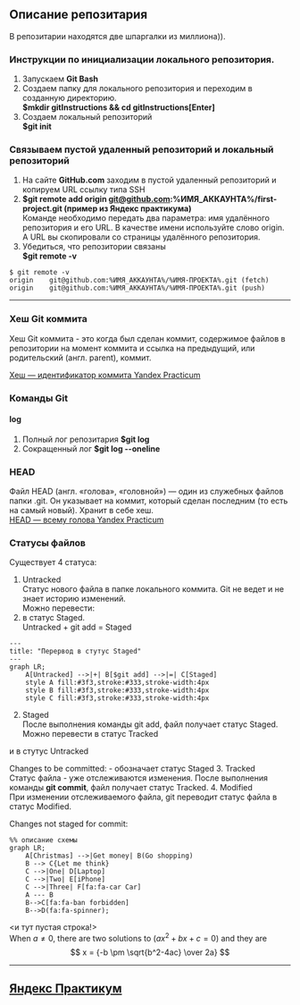 ## Описание репозитария
В репозитарии находятся две шпаргалки из миллиона)).
### Инструкции по инициализации локального репозитория.
1. Запускаем **Git Bash**
2. Создаем папку для локального репозитория и переходим в созданную директорию.  
**$mkdir gitInstructions && cd gitInstructions[Enter]**
3. Создаем локальный репозиторий  
**$git init**
### Связываем пустой удаленный репозиторий и локальный репозиторий
1. На сайте **GitHub.com** заходим в пустой удаленный репозиторий и копируем URL ссылку типа SSH
2. **$git remote add origin git@github.com:%ИМЯ_АККАУНТА%/first-project.git (пример из Яндекс практикума)**  
Команде необходимо передать два параметра: имя удалённого репозитория и его URL. В качестве имени используйте слово origin. А URL вы скопировали со страницы удалённого репозитория.
3. Убедиться, что репозитории связаны  
**$git remote -v**
```
$ git remote -v
origin    git@github.com:%ИМЯ_АККАУНТА%/%ИМЯ-ПРОЕКТА%.git (fetch)
origin    git@github.com:%ИМЯ_АККАУНТА%/%ИМЯ-ПРОЕКТА%.git (push) 
```
----
### Хеш Git коммита
Хеш Git коммита - это когда был сделан коммит, содержимое файлов в репозитории на момент коммита и ссылка на предыдущий, или родительский (англ. parent), коммит.  

[Хеш — идентификатор коммита  Yandex Practicum](https://practicum.yandex.ru/trainer/git-basics/lesson/27b75a18-4c7c-4e4c-a216-39b30dc2fef6/)
### Команды Git

#### log
1. Полный лог репозитария **$git log**
2. Сокращенный лог **$git log --oneline**

### HEAD
Файл HEAD (англ. «голова», «головной») — один из служебных файлов папки .git. Он указывает на коммит, который сделан последним (то есть на самый новый). Хранит в себе хеш.  
[HEAD — всему голова Yandex Practicum](https://practicum.yandex.ru/trainer/git-basics/lesson/9d4c6ff5-4763-489e-a9d7-5aca58847fb9/)

### Статусы файлов
Существует 4 статуса:
1. Untracked  
Статус нового файла в папке локального коммита. Git не ведет и не знает историю изменений.  
Можно перевести:
1. в статус Staged.  
Untracked + git add = Staged
```mermaid
---
title: "Перервод в стутус Staged"
---
graph LR;
    A[Untracked] -->|+| B[$git add] -->|=| C[Staged]
    style A fill:#3f3,stroke:#333,stroke-width:4px
    style B fill:#3f3,stroke:#333,stroke-width:4px
    style C fill:#3f3,stroke:#333,stroke-width:4px
```
2. Staged  
После выполнения команды git add, файл получает статус Staged.
Можно перевести в статус Tracked 

и в стутус Untracked

Changes to be committed: - обозначает статус Staged
3. Tracked  
Статус файла - уже отслеживаются изменения. После выполнения команды **git commit**, файл получает статус Tracked.
4. Modified  
При изменении отслеживаемого файла, git переводит статус файла в статус Modified.

Changes not staged for commit:

```mermaid
%% описание схемы
graph LR;
    A[Christmas] -->|Get money| B(Go shopping)
    B --> C{Let me think}
    C -->|One| D[Laptop]
    C -->|Two| E[iPhone]
    C -->|Three| F[fa:fa-car Car]
    A --- B
    B-->C[fa:fa-ban forbidden]
    B-->D(fa:fa-spinner);
```
<и тут пустая строка!>  
When $a \ne 0$, there are two solutions to $(ax^2 + bx + c = 0)$ and they are 
$$ x = {-b \pm \sqrt{b^2-4ac} \over 2a} $$

----
[Яндекс Практикум](https://practicum.yandex.ru/)  
----